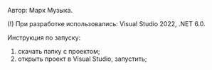 Автор: Марк Музыка.

(!) При разработке использовались: Visual Studio 2022, .NET 6.0.

Инструкция по запуску:
1) скачать папку с проектом;
2) открыть проект в Visual Studio, запустить;
